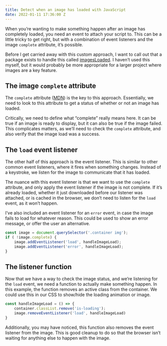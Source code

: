 ```yaml
---
title: Detect when an image has loaded with JavaScript
date: 2022-01-11 17:36:00 Z
---
```


When you’re wanting to make something happen after an image has completely loaded, you need an event to attach your script to. This can be a little tricky to get right, but with a combination of event listeners and the image `complete` attribute, it’s possible.

Before I get carried away with this custom approach, I want to call out that a package exists to handle this called [imagesLoaded](https://imagesloaded.desandro.com). I haven’t used this myself, but it would probably be more appropriate for a larger project where images are a key feature.

## The image `complete` attribute

The `complete` attribute ([MDN](https://developer.mozilla.org/en-US/docs/Web/API/HTMLImageElement/complete)) is the key to this approach. Essentially, we need to look to this attribute to get a status of whether or not an image has loaded.

Critically, we need to define what “complete” really means here. It can be true if an image is ready to display, but it can also be true if the image failed. This complicates matters, as we’ll need to check the `complete` attribute, and also verify that the image load was a success.

## The `load` event listener

The other half of this approach is the event listener. This is similar to other common event listeners, where it fires when something changes. Instead of a keystroke, we listen for the image to communicate that it has loaded.

The nuance with this event listener is that we want to use the `complete` attribute, and only apply the event listener if the image is not complete. If it’s already loaded, whether it just downloaded before our listener was attached, or is cached in the browser, we don’t need to listen for the `load` event, as it won’t happen.

I’ve also included an event listener for an `error` event, in case the image fails to load for whatever reason. This could be used to show an error message, or offer the user an alternative.

```jsx
const image = document.querySelector('.container img');
if ( !image.complete) {
	image.addEventListener('load', handleImageLoad);
	image.addEventListener('error', handleImageLoad);
}
```

## The listener function

Now that we have a way to check the image status, and we’re listening for the `load` event, we need a function to actually make something happen. In this example, the function removes an active class from the container. We could use this in our CSS to show/hide the loading animation or image.

```jsx
const handleImageLoad = () => {
	container.classList.remove('is-loading');
	image.removeEventListener('load', handleImageLoad)
}
```

Additionally, you may have noticed, this function also removes the event listener from the image. This is good cleanup to do so that the browser isn’t waiting for anything else to happen with the image.